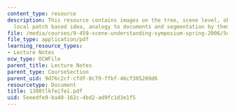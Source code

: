 ```yaml
---
content_type: resource
description: This resource contains images on the tree, scene level, object level,
  local patch based idea, analogy to documents and segmentation by themes.
file: /media/courses/9-459-scene-understanding-symposium-spring-2006/5eeedfe9ba40162c4bd2ad9fc1d3e1f5_1300tlkfeifei.pdf
file_type: application/pdf
learning_resource_types:
- Lecture Notes
ocw_type: OCWFile
parent_title: Lecture Notes
parent_type: CourseSection
parent_uid: 9d76c2cf-cfdf-0c79-ffbf-46cf305209d6
resourcetype: Document
title: 1300tlkfeifei.pdf
uid: 5eeedfe9-ba40-162c-4bd2-ad9fc1d3e1f5
---
```

